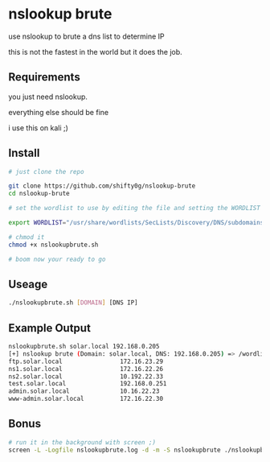 # nslookup brute
use nslookup to brute a dns list to determine IP 

this is not the fastest in the world but it does the job.

## Requirements

you just need nslookup. 

everything else should be fine 

i use this on kali ;) 

## Install 

```bash
# just clone the repo

git clone https://github.com/shifty0g/nslookup-brute
cd nslookup-brute

# set the wordlist to use by editing the file and setting the WORDLIST parameter.. maybe something in seclists? 

export WORDLIST="/usr/share/wordlists/SecLists/Discovery/DNS/subdomains-top1million-5000.txt"

# chmod it
chmod +x nslookupbrute.sh

# boom now your ready to go 
```

## Useage

```bash
./nslookupbrute.sh [DOMAIN] [DNS IP]
```

## Example Output

```bash
nslookupbrute.sh solar.local 192.168.0.205
[+] nslookup brute (Domain: solar.local, DNS: 192.168.0.205) => /wordlists/my_wordlists/inf/dns-20k.txt
ftp.solar.local                172.16.23.29 
ns1.solar.local                172.16.22.26 
ns2.solar.local                10.192.22.33 
test.solar.local               192.168.0.251 
admin.solar.local              10.16.22.23 
www-admin.solar.local          172.16.22.30 
```

## Bonus 

```bash
# run it in the background with screen ;)  
screen -L -Logfile nslookupbrute.log -d -m -S nslookupbrute ./nslookupbrute.sh solar.local 192.168.0.205
```

